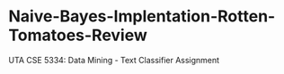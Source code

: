 # Naive-Bayes-Implentation-Rotten-Tomatoes-Review
UTA CSE 5334: Data Mining - Text Classifier Assignment
